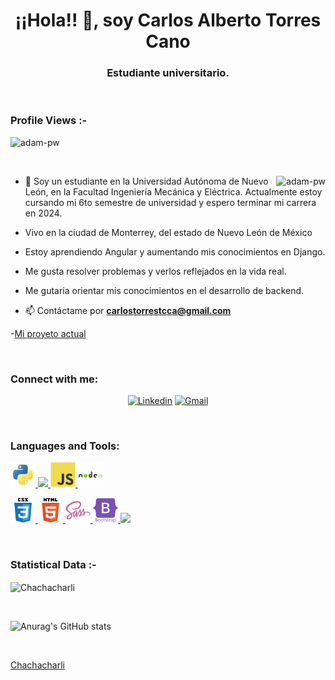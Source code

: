 <h1 align="center">¡¡Hola!! 👋, soy Carlos Alberto Torres Cano</h1>
<h3 align="center">Estudiante universitario.</h3>

<br>

<p align="right"> <h3>Profile Views :-</h3> <img src="https://komarev.com/ghpvc/?username=Chachacharli-pw&label=Profile%20views&color=0e75b6&style=flat"
    alt="adam-pw" /> 
  </p>

<br>

<p><img align="right" src="https://github.com/Adam-pw/Adam-pw/blob/main/animation_500_kxa883sd.gif" alt="adam-pw" /></p>


- 🌱 Soy un estudiante en la Universidad Autónoma de Nuevo León, en la Facultad Ingeniería Mecánica y Eléctrica. Actualmente estoy cursando mi 6to semestre de universidad y espero terminar mi carrera en 2024.

- Vivo en la ciudad de Monterrey, del estado de Nuevo León de México 

- Estoy aprendiendo Angular y aumentando mis conocimientos en Django.

- Me gusta resolver problemas y verlos reflejados en la vida real.

- Me gutaria orientar mis conocimientos en el desarrollo de backend.

- 📫 Contáctame por  **carlostorrestcca@gmail.com**

-<a href="https://www.bravobikes.cc/">Mi proyeto actual</a>


<br>

<h3 align="left">Connect with me:</h3>
<p align="center">
  <a href="https://www.linkedin.com/in/carlos-alberto-torres-cano"><img alt="Linkedin" title="Carlos Torres Linkedin" src="https://img.shields.io/badge/LinkedIn-0077B5?style=for-the-badge&logo=linkedin&logoColor=white"></a>
  <a href="https://carlostorrestcca@gmail.com"><img alt="Gmail" title="Carlos Torres Gmail" src="https://img.shields.io/badge/Gmail-D14836?style=for-the-badge&logo=gmail&logoColor=white"></a>
</p>

<br>

<h3 align="left">Languages and Tools:</h3>

<p align="left"> 
       <a href="https://www.python.org/" target="_blank" rel="noreferrer">
    <img src="https://raw.githubusercontent.com/devicons/devicon/master/icons/python/python-original.svg" alt="python"
   width="40" height="40" />  </a>
 <a href="https://www.djangoproject.com/">
 <img src="https://img.shields.io/badge/Django-092E20?style=for-the-badge&logo=django&logoColor=green" /> </a>
 <a  href="https://developer.mozilla.org/es/docs/Web/JavaScript">    
 <img
   src="https://raw.githubusercontent.com/devicons/devicon/master/icons/javascript/javascript-original.svg"
   alt="javascript" width="40" height="40" /> </a> <a href="https://kotlinlang.org" target="_blank" rel="noreferrer"></a>
<a href="https://nodejs.org/es/">
 <img
   src="https://raw.githubusercontent.com/devicons/devicon/master/icons/nodejs/nodejs-original-wordmark.svg"
   alt="nodejs" width="40" height="40" /> </a> 
   
 <a href="https://developer.mozilla.org/es/docs/Web/CSS"><img
   src="https://raw.githubusercontent.com/devicons/devicon/master/icons/css3/css3-original-wordmark.svg" alt="css3"
   width="40" height="40" /> </a> 
 <a href="https://developer.mozilla.org/es/docs/Web/HTML"><img
   src="https://raw.githubusercontent.com/devicons/devicon/master/icons/html5/html5-original-wordmark.svg"
   alt="html5" width="40" height="40" /> </a> 
 <a href="https://sass-lang.com/"><img
   src="https://raw.githubusercontent.com/devicons/devicon/master/icons/sass/sass-original.svg" alt="sass" width="40"
         height="40" /> </a>
 <a href="https://getbootstrap.com/docs/5.2/getting-started/introduction/"> 
     <img src="https://raw.githubusercontent.com/devicons/devicon/master/icons/bootstrap/bootstrap-plain-wordmark.svg"
   alt="bootstrap" width="40" height="40" /> </a> 
    <a href="https://www.adobe.com/mx/products/xd.html">
        <img src="https://img.shields.io/badge/Adobe%20XD-470137?style=for-the-badge&logo=Adobe%20XD&logoColor=#FF61F6" />   </a>
  
 </p>
<br>

<h3>Statistical Data :-</h3>
<p><img align="center"
    src="https://github-readme-stats.vercel.app/api/top-langs?username=Chachacharli&show_icons=true&locale=en&bg_color=0d1117&text_color=ffffff&layout=compact"
    alt="Chachacharli" 
    bg_color=#808080/></p>

<br>



![Anurag's GitHub stats](https://github-readme-stats.vercel.app/api?username=Chachacharli&show_icons=true&theme=radical)

<p align="left"> <a href="https://twitter.com/" target="blank"><img
      src="https://img.shields.io/twitter/follow/?logo=twitter&style=for-the-badge" alt="" /></a> </p>

[Chachacharli](https://github.com/Chachacharli)
